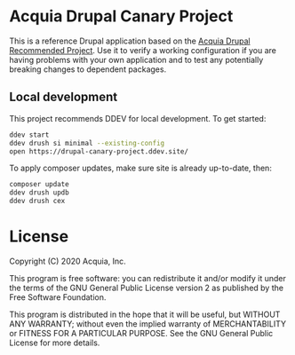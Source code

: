 Acquia Drupal Canary Project
====

This is a reference Drupal application based on the [Acquia Drupal Recommended Project](https://github.com/acquia/drupal-recommended-project). Use it to verify a working configuration if you are having problems with your own application and to test any potentially breaking changes to dependent packages.

## Local development

This project recommends DDEV for local development. To get started:

```bash
ddev start
ddev drush si minimal --existing-config
open https://drupal-canary-project.ddev.site/
```

To apply composer updates, make sure site is already up-to-date, then:
```bash
composer update
ddev drush updb
ddev drush cex
```

# License

Copyright (C) 2020 Acquia, Inc.

This program is free software: you can redistribute it and/or modify it under the terms of the GNU General Public License version 2 as published by the Free Software Foundation.

This program is distributed in the hope that it will be useful, but WITHOUT ANY WARRANTY; without even the implied warranty of MERCHANTABILITY or FITNESS FOR A PARTICULAR PURPOSE.  See the GNU General Public License for more details.
